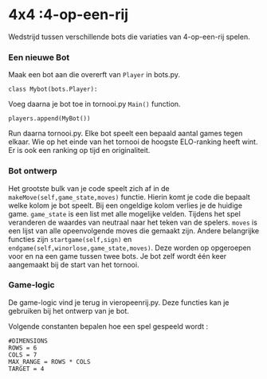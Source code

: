 # 4x4 :4-op-een-rij #

Wedstrijd tussen verschillende bots die variaties van 4-op-een-rij spelen. 

### Een nieuwe Bot ###

Maak een bot aan die overerft van `Player` in bots.py.

    class Mybot(bots.Player):

Voeg daarna je bot toe in tornooi.py `Main()` function.

    players.append(MyBot())

Run daarna tornooi.py. Elke bot speelt een bepaald aantal games tegen elkaar. Wie op het einde van het tornooi de hoogste ELO-ranking heeft wint. Er is ook een ranking op tijd en originaliteit.

### Bot ontwerp ###

Het grootste bulk van je code speelt zich af in de `makeMove(self,game_state,moves)` functie. 
Hierin komt je code die bepaalt welke kolom je bot speelt. Bij een ongeldige kolom verlies je de huidige game. 
`game_state` is een list met alle mogelijke velden. Tijdens het spel veranderen de waardes van neutraal naar het teken van de spelers.
 `moves` is een lijst van alle opeenvolgende moves die gemaakt zijn. Andere belangrijke functies zijn `startgame(self,sign)` en `endgame(self,winorlose,game_state,moves)`. Deze worden op opgeroepen voor en na een game tussen twee bots. Je bot zelf wordt één keer aangemaakt bij de start van het tornooi.
 
### Game-logic ###
De game-logic vind je terug in vieropeenrij.py. Deze functies kan je gebruiken bij het ontwerp van je bot.

Volgende constanten bepalen hoe een spel gespeeld wordt :

    #DIMENSIONS
    ROWS = 6
    COLS = 7
    MAX_RANGE = ROWS * COLS
    TARGET = 4